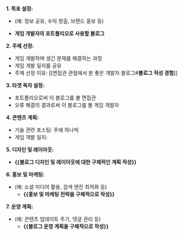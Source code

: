 **1. 목표 설정:**

* (예: 정보 공유, 수익 창출, 브랜드 홍보 등)
- **게임 개발자의 포트폴리오로 사용할 블로그**

**2. 주제 선정:**

* 게임 개발하며 생긴 문제를 해결하는 과정
* 게임 개발 일지를 공유
* 주제 선정 이유: [[면접관 관점에서 본 좋은 개발자 블로그#**블로그 작성 경험**]]

**3. 타겟 독자 설정:**

* 포트폴리오로써 이 블로그를 볼 면접관
* 오류 해결의 결과로써 이 블로그를 볼 게임 개발자 

**4. 콘텐츠 계획:**

* 기술 관련 포스팅: 주에 하나씩
* 게임 개발 일지: 

**5. 디자인 및 레이아웃:**

* __{{블로그 디자인 및 레이아웃에 대한 구체적인 계획 작성}}__

**6. 홍보 및 마케팅:**

* (예: 소셜 미디어 활용, 검색 엔진 최적화 등)
  * __{{홍보 및 마케팅 전략을 구체적으로 작성}}__

**7. 운영 계획:**

* (예: 콘텐츠 업데이트 주기, 댓글 관리 등)
  * __{{블로그 운영 계획을 구체적으로 작성}}__
